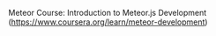 Meteor Course: Introduction to Meteor.js Development (https://www.coursera.org/learn/meteor-development)

